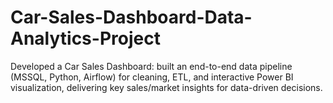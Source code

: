 # Car-Sales-Dashboard-Data-Analytics-Project
Developed a Car Sales Dashboard: built an end-to-end data pipeline (MSSQL, Python, Airflow) for cleaning, ETL, and interactive Power BI visualization, delivering key sales/market insights for data-driven decisions.
